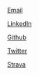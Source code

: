 <!--
.. title: Contact
.. slug: contact
.. date: 2019-08-27 20:17:40 UTC-05:00
.. tags: 
.. category: 
.. link: 
.. description: 
.. type: text
-->

[Email](mailto:rob2tran@gmail.com)

[LinkedIn](https://www.linkedin.com/in/robin-tran-2bba67184/)

[Github](https://github.com/robkdy/)

[Twitter](https://twitter.com/robkdy)

[Strava]()
